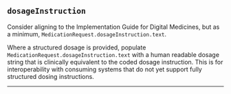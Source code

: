 ## `dosageInstruction`

Consider aligning to the Implementation Guide for Digital Medicines, but as a minimum, `MedicationRequest.dosageInstruction.text`.

Where a structured dosage is provided, populate `MedicationRequest.dosageInstruction.text` with a human readable dosage string that is clinically equivalent to the coded dosage instruction. This is for interoperability with consuming systems that do not yet support fully structured dosing instructions.

---

